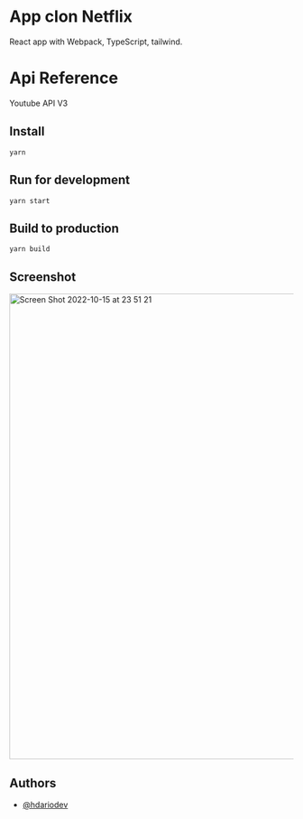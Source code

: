 
# App clon Netflix

React app with Webpack, TypeScript, tailwind.

# Api Reference

Youtube API V3


## Install

```
yarn
```

## Run for development

```
yarn start
```

## Build to production

```
yarn build
```

## Screenshot

<img width="825" alt="Screen Shot 2022-10-15 at 23 51 21" src="https://user-images.githubusercontent.com/63020855/196017080-f83cda4a-4a1b-4739-b7a6-ad338fe7f16d.png">


## Authors

- [@hdariodev](https://www.hdariodev.com)
